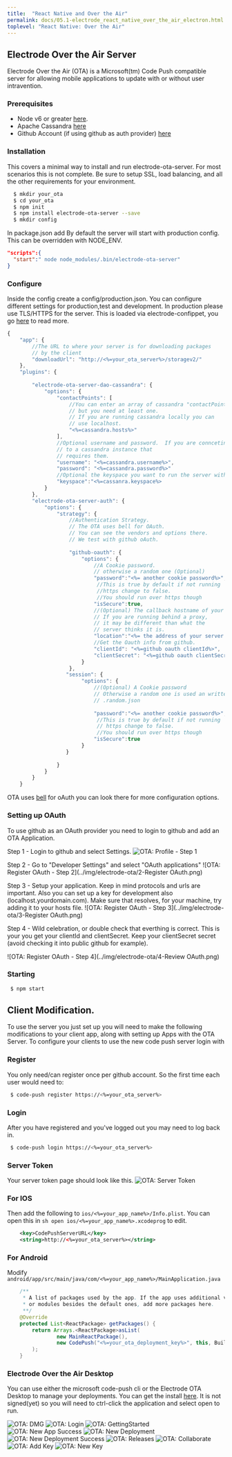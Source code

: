 ```yaml
---
title:  "React Native and Over the Air"
permalink: docs/05.1-electrode_react_native_over_the_air_electron.html
toplevel: "React Native: Over the Air"
---
```


## Electrode Over the Air Server
Electrode Over the Air (OTA) is a Microsoft(tm) Code Push compatible server for allowing mobile applications to update
with or without user intravention.  



### Prerequisites

* Node v6 or greater [here](https://nodejs.org/en/download/current/).
* Apache Cassandra [here](http://cassandra.apache.org/) 
* Github Account (if using github as auth provider) [here](http://github.com)


### Installation
This covers a minimal way to install and run electrode-ota-server.  For most scenarios this is 
not complete.   Be sure to setup SSL, load balancing, and all the other requirements for your environment.

```sh
  $ mkdir your_ota
  $ cd your_ota
  $ npm init
  $ npm install electrode-ota-server --save
  $ mkdir config

```

In package.json add
By default the server will start with production config.  This can be overridden with NODE_ENV.

```json
"scripts":{
  "start":" node node_modules/.bin/electrode-ota-server"
}
```

### Configure
Inside the config create a config/production.json. You can configure different settings
for production,test and development.   In production please use TLS/HTTPS for the server.
This is loaded via electrode-confippet, you go [here](https://github.com/electrode-io/electrode-confippet)
 to read more.  
 
```js
{
    "app": {
        //The URL to where your server is for downloading packages
        // by the client
        "downloadUrl": "http://<%=your_ota_server%>/storagev2/"
    },
    "plugins": {
        
        "electrode-ota-server-dao-cassandra": {
            "options": {
                "contactPoints": [
                    //You can enter an array of cassandra "contactPoints" 
                    // but you need at least one.
                    // If you are running cassandra locally you can 
                    // use localhost.
                    "<%=cassandra.hosts%>"
                ],
                //Optional username and password.  If you are connceting 
                // to a cassandra instance that
                // requires them.
                "username": "<%=cassandra.username%>",
                "password": "<%=cassandra.password%>"
                //Optional the keyspace you want to run the server with. 
                "keyspace":"<%=cassanra.keyspace%>
            }
        },
        "electrode-ota-server-auth": {
            "options": {
                "strategy": {
                    //Authentication Strategy.  
                    // The OTA uses bell for OAuth.  
                    // You can see the vendors and options there. 
                    // We test with github oAuth.
                
                    "github-oauth": {
                        "options": {
                            //A Cookie password.
                            // otherwise a random one (Optional)
                            "password":"<%= another cookie password%>",
                             //This is true by default if not running 
                             //https change to false.   
                             //You should run over https though
                            "isSecure":true,
                            //(Optional) The callback hostname of your server.   
                            // If you are running behind a proxy,
                            // it may be different than what the 
                            // server thinks it is. 
                            "location":"<%= the address of your server %>",
                            //Get the Oauth info from github.
                            "clientId": "<%=github oauth clientId%>",
                            "clientSecret": "<%=github oauth clientSecret%>"
                        }
                    },
                   "session": {
                        "options": {
                            //(Optional) A Cookie password 
                            // Otherwise a random one is used an written to
                            // .random.json
                            
                            "password":"<%= another cookie password%>",
                             //This is true by default if not running 
                             // https change to false.  
                             //You should run over https though
                            "isSecure":true
                        }
                   }
                    
                }
            }
        }
    }

```

OTA uses [bell](http://https://github.com/hapijs/bell) for oAuth you can look there for more configuration options.





### Setting up OAuth
To use github as an OAuth provider you need to login to github and add an OTA Application.

Step 1 - Login to github and select Settings.
![OTA: Profile - Step 1]( ../img/electrode-ota/1-Profile.png)

Step 2 - Go to "Developer Settings" and select "OAuth applications"
![OTA: Register OAuth - Step 2](../img/electrode-ota/2-Register OAuth.png)

Step 3 - Setup your application.   Keep in mind protocols and urls are important.  Also you can set up a key for development also (localhost.yourdomain.com).
Make sure that resolves, for your machine, try adding it to your hosts file.
![OTA: Register OAuth - Step 3](../img/electrode-ota/3-Register OAuth.png)

Step 4 - Wild celebration, or double check that everthing is correct.  This is your you get your clientId and clientSecret.
Keep your clientSecret secret (avoid checking it into public github for example).

![OTA: Register OAuth - Step 4](../img/electrode-ota/4-Review OAuth.png)

### Starting

```sh
 $ npm start
```

## Client Modification.
To use the server you just set up you will need to make the following modifications to your client app, along
with setting up Apps with the OTA Server. To configure your clients to use the new code push server login with


### Register 
You only need/can register once per github account.  So the first time each user would need to:
```sh
 $ code-push register https://<%=your_ota_server%>
```

### Login
After you have registered and you've logged out you may need to log back in.
```sh
 $ code-push login https://<%=your_ota_server%>
```
### Server Token
Your server token page should look like this.
 ![OTA: Server Token](../img/electrode-ota/NewToken.png) 
 
### For IOS
Then add the following to `ios/<%=your_app_name%>/Info.plist`. You can open this in ```sh open ios/<%=your_app_name%>.xcodeprog```
to edit.

```xml
    <key>CodePushServerURL</key>
    <string>http://<%=your_ota_server%></string>
```


### For Android
Modify  `android/app/src/main/java/com/<%=your_app_name%>/MainApplication.java`

```java
    /**
     * A list of packages used by the app. If the app uses additional views
     * or modules besides the default ones, add more packages here.
     **/
    @Override
    protected List<ReactPackage> getPackages() {
        return Arrays.<ReactPackage>asList(
                new MainReactPackage(),
                new CodePush("<%=your_ota_deployment_key%>", this, BuildConfig.DEBUG, "<%=your_ota_server%>")
        );
    }

```

### Electrode Over the Air Desktop
You can use either the microsoft code-push cli or the Electrode OTA Desktop to manage your deployments.   You can get the
install [here](https://github.com/electrode-io/electrode-ota-desktop/releases).  It is not signed(yet) so you will need
to ctrl-click the application and select open to run.

 ![OTA: DMG](../img/electrode-ota/DMG.png)
 ![OTA: Login](../img/electrode-ota/Login.png)
 ![OTA: GettingStarted](../img/electrode-ota/GettingStarted.png)
 ![OTA: New App Success](../img/electrode-ota/NewAppSuccess.png)
 ![OTA: New Deployment](../img/electrode-ota/NewDeployment.png)
 ![OTA: New Deployment Success](../img/electrode-ota/NewDeployment1.png)
 ![OTA: Releases](../img/electrode-ota/Releases.png)
 ![OTA: Collaborate](../img/electrode-ota/Collaborate.png)
 ![OTA: Add Key](../img/electrode-ota/AddKey.png)
 ![OTA: New Key](../img/electrode-ota/NewKey.png)
 
 
 